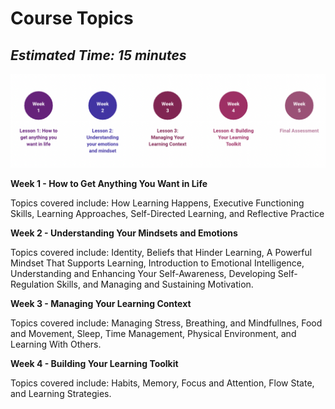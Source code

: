 # Course Topics

*Estimated Time: 15 minutes*
---

![oyl topics](./topics.png)

**Week 1 - How to Get Anything You Want in Life**

Topics covered include: How Learning Happens, Executive Functioning Skills, Learning Approaches, Self-Directed Learning, and Reflective Practice

**Week 2 - Understanding Your Mindsets and Emotions**

Topics covered include: Identity, Beliefs that Hinder Learning, A Powerful Mindset That Supports Learning, Introduction to Emotional Intelligence, Understanding and Enhancing Your Self-Awareness, Developing Self-Regulation Skills, and Managing and Sustaining Motivation.

**Week 3 - Managing Your Learning Context**

Topics covered include: Managing Stress, Breathing, and Mindfullnes, Food and Movement, Sleep, Time Management, Physical Environment, and Learning With Others.

**Week 4 - Building Your Learning Toolkit**

Topics covered include: Habits, Memory, Focus and Attention, Flow State, and Learning Strategies.
